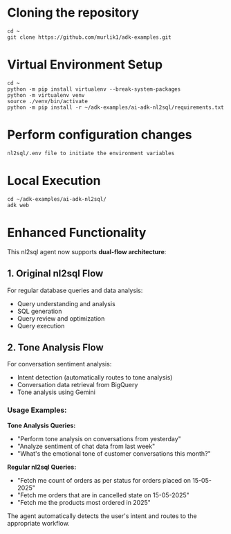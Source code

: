 
# Cloning the repository
```
cd ~
git clone https://github.com/murlik1/adk-examples.git
```

# Virtual Environment Setup
```
cd ~ 
python -m pip install virtualenv --break-system-packages
python -m virtualenv venv 
source ./venv/bin/activate
python -m pip install -r ~/adk-examples/ai-adk-nl2sql/requirements.txt
```

# Perform configuration changes
```
nl2sql/.env file to initiate the environment variables
```

# Local Execution
```
cd ~/adk-examples/ai-adk-nl2sql/
adk web
```

# Enhanced Functionality

This nl2sql agent now supports **dual-flow architecture**:

## 1. Original nl2sql Flow
For regular database queries and data analysis:
- Query understanding and analysis
- SQL generation
- Query review and optimization
- Query execution

## 2. Tone Analysis Flow
For conversation sentiment analysis:
- Intent detection (automatically routes to tone analysis)
- Conversation data retrieval from BigQuery
- Tone analysis using Gemini

### Usage Examples:

**Tone Analysis Queries:**
- "Perform tone analysis on conversations from yesterday"
- "Analyze sentiment of chat data from last week"
- "What's the emotional tone of customer conversations this month?"

**Regular nl2sql Queries:**
- "Fetch me count of orders as per status for orders placed on 15-05-2025"
- "Fetch me orders that are in cancelled state on 15-05-2025"
- "Fetch me the products most ordered in 2025"

The agent automatically detects the user's intent and routes to the appropriate workflow.


